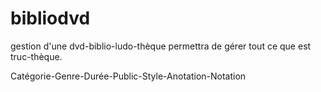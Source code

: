 # bibliodvd
gestion d'une dvd-biblio-ludo-thèque 
permettra de gérer tout ce que est truc-thèque.

Catégorie-Genre-Durée-Public-Style-Anotation-Notation
